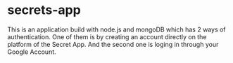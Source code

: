 # secrets-app
This is an application build with node.js and mongoDB which has 2 ways of authentication.
One of them is by creating an account directly on the platform of the Secret App.
And the second one is loging in through your Google Account.
